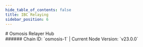 ```yaml
---
hide_table_of_contents: false
title: IBC Relaying
sidebar_position: 6
---
```


<div class="h1-with-icon icon-osmosis">
# Osmosis Relayer Hub
</div>
###### Chain ID: `osmosis-1` | Current Node Version: `v23.0.0`
